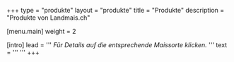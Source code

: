 +++
type = "produkte"
layout = "produkte"
title = "Produkte"
description = "Produkte von Landmais.ch"



[menu.main]
  weight = 2

[intro]
  lead = '''
*Für Details auf die entsprechende Maissorte klicken.*
'''
  text = '''
'''
+++